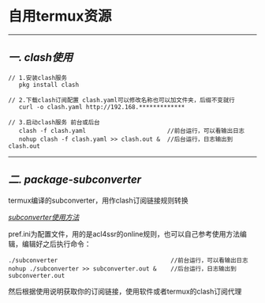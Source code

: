 # **自用termux资源**
---

## ***一. clash使用***

```
// 1.安装clash服务
   pkg install clash

// 2.下载clash订阅配置 clash.yaml可以修改名称也可以加文件夹，后缀不变就行
   curl -o clash.yaml http://192.168.*************

// 3.启动clash服务 前台或后台
   clash -f clash.yaml                       //前台运行，可以看输出日志
   nohup clash -f clash.yaml >> clash.out &  //后台运行，日志输出到clash.out
```
---

## ***二. package-subconverter***

termux编译的subconverter，用作clash订阅链接规则转换

*[subconverter使用方法](https://github.com/tindy2013/subconverter)*

pref.ini为配置文件，用的是acl4ssr的online规则，也可以自己参考使用方法编辑，编辑好之后执行命令：
```
./subconverter                                //前台运行，可以看输出日志
nohup ./subconverter >> subconverter.out &    //后台运行，日志输出到subconverter.out
```

然后根据使用说明获取你的订阅链接，使用软件或者termux的clash订阅代理

